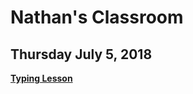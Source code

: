 # Nathan's Classroom
## Thursday July 5, 2018
[**Typing Lesson**](https://www.typingclub.com/sportal/team-27773/program-typing-jungle.game)
